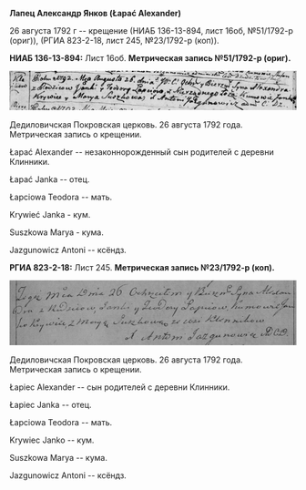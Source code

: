 **Лапец Александр Янков (Łapać Alexander)**

26 августа 1792 г -- крещение (НИАБ 136-13-894, лист 16об, №51/1792-р
(ориг)), (РГИА 823-2-18, лист 245, №23/1792-р (коп)).

**НИАБ 136-13-894:** Лист 16об. **Метрическая запись №51/1792-р
(ориг).**

![](./media/5f15ad0f834c5226eb8f19483a6812dc6069b4ca.png)

Дедиловичская Покровская церковь. 26 августа 1792 года. Метрическая
запись о крещении.

Łapać Alexander -- незаконнорожденный сын родителей с деревни Клинники.

Łapać Janka -- отец.

Łapciowa Teodora -- мать.

Krywieć Janka - кум.

Suszkowa Marya - кума.

Jazgunowicz Antoni -- ксёндз.

**РГИА 823-2-18:** Лист 245. **Метрическая запись №23/1792-р (коп).**

![](./media/ec190e31a132dc55b42cc176011efa1956b0466c.png)

Дедиловичская Покровская церковь. 26 августа 1792 года. Метрическая
запись о крещении.

Łapiec Alexander -- сын родителей с деревни Клинники.

Łapiec Janka -- отец.

Łapciowa Teodora -- мать.

Krywiec Janko -- кум.

Suszkowa Marya -- кума.

Jazgunowicz Antoni -- ксёндз.
